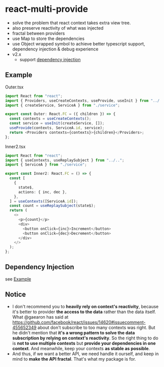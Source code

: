 # react-multi-provide

- solve the problem that react context takes extra view tree.
- also preserve reactivity of what was injected
- fractal between providers
- use Map to store the dependencies
- use Object wrapped symbol to achieve better typescript support, dependency injection & debug experience
- v2.x
  - support [dependency injection](#dependency-injection)

## Example

Outer.tsx

```typescript
import React from "react";
import { Providers, useCreateContexts, useProvide, useInit } from "../..";
import { createService, ServiceA } from "./service";

export const Outer: React.FC = ({ children }) => {
  const contexts = useCreateContexts();
  const service = useInit(createService, []);
  useProvide(contexts, ServiceA.id, service);
  return <Providers contexts={contexts}>{children}</Providers>;
};
```

Inner2.tsx

```typescript
import React from "react";
import { useContexts, useReplaySubject } from "../..";
import { ServiceA } from "./service";

export const Inner2: React.FC = () => {
  const [
    {
      state$,
      actions: { inc, dec },
    },
  ] = useContexts([ServiceA.id]);
  const count = useReplaySubject(state$);
  return (
    <>
      <p>{count}</p>
      <div>
        <button onClick={inc}>Increment</button>
        <button onClick={dec}>Decrement</button>
      </div>
    </>
  );
};
```

## Dependency Injection

see [Example](./packages/react-multi-provide/src/dependency_injection/Readme.md)

## Notice

- I don't recommend you to **heavily rely on context's reactivity**, because it's better to provider **the access to the data** rather than the data itself. What @gaearon has said at https://github.com/facebook/react/issues/14620#issuecomment-455652349 about don't subscribe to too many contexts was right. But he didn't mention that **it's a wrong pattern to solve the data subscription by relying on context's reactivity**. So the right thing to do is **not to use multiple contexts** but **provide your dependencies in one context**. And meanwhile, keep your contexts **as stable as possible**.
- And thus, if we want a better API, we need handle it ourself, and keep in mind to **make the API fractal**. That's what my package is for.
